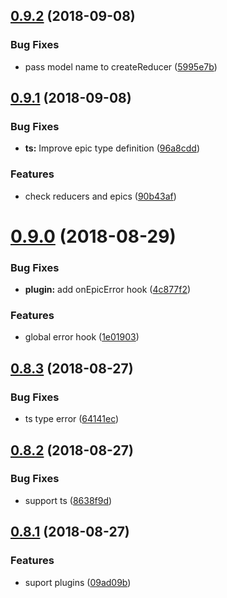 <a name="0.9.2"></a>
## [0.9.2](https://github.com/TalkingData/rxloop/compare/v0.9.1...v0.9.2) (2018-09-08)


### Bug Fixes

* pass model name to createReducer ([5995e7b](https://github.com/TalkingData/rxloop/commit/5995e7b))



<a name="0.9.1"></a>
## [0.9.1](https://github.com/TalkingData/rxloop/compare/v0.9.0...v0.9.1) (2018-09-08)


### Bug Fixes

* **ts:** Improve epic type definition ([96a8cdd](https://github.com/TalkingData/rxloop/commit/96a8cdd))


### Features

* check reducers and epics ([90b43af](https://github.com/TalkingData/rxloop/commit/90b43af))



<a name="0.9.0"></a>
# [0.9.0](https://github.com/TalkingData/rxloop/compare/v0.8.3...v0.9.0) (2018-08-29)


### Bug Fixes

* **plugin:** add onEpicError hook ([4c877f2](https://github.com/TalkingData/rxloop/commit/4c877f2))


### Features

* global error hook ([1e01903](https://github.com/TalkingData/rxloop/commit/1e01903))



<a name="0.8.3"></a>
## [0.8.3](https://github.com/TalkingData/rxloop/compare/v0.8.2...v0.8.3) (2018-08-27)


### Bug Fixes

* ts type error ([64141ec](https://github.com/TalkingData/rxloop/commit/64141ec))



<a name="0.8.2"></a>
## [0.8.2](https://github.com/TalkingData/rxloop/compare/v0.8.1...v0.8.2) (2018-08-27)


### Bug Fixes

* support ts ([8638f9d](https://github.com/TalkingData/rxloop/commit/8638f9d))



<a name="0.8.1"></a>
## [0.8.1](https://github.com/TalkingData/rxloop/compare/v0.8.0...v0.8.1) (2018-08-27)

### Features
* suport plugins ([09ad09b](https://github.com/TalkingData/rxloop/commit/09ad09b))
